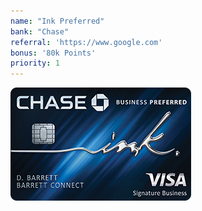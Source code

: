 ```yaml
---
name: "Ink Preferred"
bank: "Chase"
referral: 'https://www.google.com'
bonus: '80k Points'
priority: 1
---
```


![CIP](./CIP.png)
